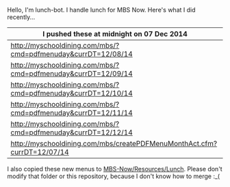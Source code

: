 Hello, I'm lunch-bot. I handle lunch for MBS Now. Here's what I did recently...

I pushed these at midnight on 07 Dec 2014|
--- |
| http://myschooldining.com/mbs/?cmd=pdfmenuday&currDT=12/08/14
| http://myschooldining.com/mbs/?cmd=pdfmenuday&currDT=12/09/14
| http://myschooldining.com/mbs/?cmd=pdfmenuday&currDT=12/10/14
| http://myschooldining.com/mbs/?cmd=pdfmenuday&currDT=12/11/14
| http://myschooldining.com/mbs/?cmd=pdfmenuday&currDT=12/12/14
| http://myschooldining.com/mbs/createPDFMenuMonthAct.cfm?currDT=12/07/14
I also copied these new menus to [MBS-Now/Resources/Lunch](https://github.com/mbsdev/MBS-Now/Resources/Lunch). Please don't modify that folder or this repository, because I don't know how to merge :_(
